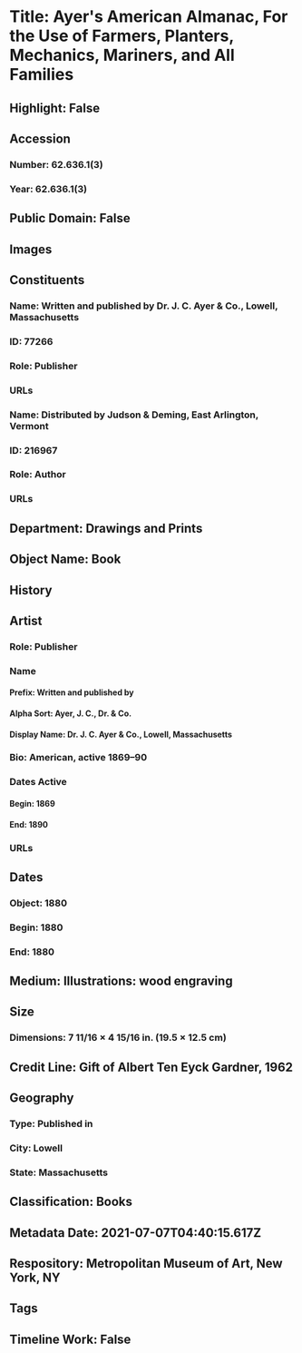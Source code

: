 # Title: Ayer's American Almanac, For the Use of Farmers, Planters, Mechanics, Mariners, and All Families
## Highlight: False
## Accession
### Number: 62.636.1(3)
### Year: 62.636.1(3)
## Public Domain: False
## Images
## Constituents
### Name: Written and published by Dr. J. C. Ayer &amp; Co., Lowell, Massachusetts
### ID: 77266
### Role: Publisher
### URLs
### Name: Distributed by Judson &amp; Deming, East Arlington, Vermont
### ID: 216967
### Role: Author
### URLs
## Department: Drawings and Prints
## Object Name: Book
## History
## Artist
### Role: Publisher
### Name
#### Prefix: Written and published by
#### Alpha Sort: Ayer, J. C.,  Dr. & Co.
#### Display Name: Dr. J. C. Ayer & Co., Lowell, Massachusetts
### Bio: American, active 1869–90
### Dates Active
#### Begin: 1869
#### End: 1890
### URLs
## Dates
### Object: 1880
### Begin: 1880
### End: 1880
## Medium: Illustrations: wood engraving
## Size
### Dimensions: 7 11/16 × 4 15/16 in. (19.5 × 12.5 cm)
## Credit Line: Gift of Albert Ten Eyck Gardner, 1962
## Geography
### Type: Published in
### City: Lowell
### State: Massachusetts
## Classification: Books
## Metadata Date: 2021-07-07T04:40:15.617Z
## Respository: Metropolitan Museum of Art, New York, NY
## Tags
## Timeline Work: False